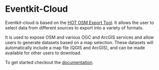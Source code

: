Eventkit-Cloud
==============

Eventkit-cloud is based on the [HOT OSM Export Tool](https://github.com/hotosm/osm-export-tool).  It allows the user to select data from different sources to export into a variety of formats.
  
It is used to expose OSM and various OGC and ArcGIS services and allow users to generate datasets based on a map selection.
These datasets will automatically include a map file (QGIS and ArcGIS), and can be made available for other users to download.

To get started checkout the [documentation](./docs/index.md).